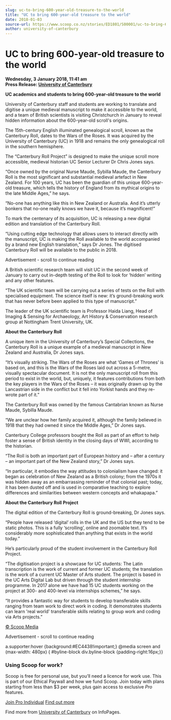```yaml
---
slug: uc-to-bring-600-year-old-treasure-to-the-world
title: "UC to bring 600-year-old treasure to the world"
date: 2018-01-03
source-url: https://www.scoop.co.nz/stories/ED1801/S00001/uc-to-bring-600-year-old-treasure-to-the-world.htm
author: university-of-canterbury
---
```

UC to bring 600-year-old treasure to the world
==============================================

**Wednesday, 3 January 2018, 11:41 am**  
**Press Release: [University of Canterbury](https://info.scoop.co.nz/University_of_Canterbury)**

**UC academics and students to bring 600-year-old treasure to the world**

University of Canterbury staff and students are working to translate and digitise a unique medieval manuscript to make it accessible to the world, and a team of British scientists is visiting Christchurch in January to reveal hidden information about the 600-year-old scroll's origins.

The 15th-century English illuminated genealogical scroll, known as the Canterbury Roll, dates to the Wars of the Roses. It was acquired by the University of Canterbury (UC) in 1918 and remains the only genealogical roll in the southern hemisphere.

The “Canterbury Roll Project” is designed to make the unique scroll more accessible, medieval historian UC Senior Lecturer Dr Chris Jones says.

“Once owned by the original Nurse Maude, Sybilla Maude, the Canterbury Roll is the most significant and substantial medieval artefact in New Zealand. For 100 years, UC has been the guardian of this unique 600-year-old treasure, which tells the history of England from its mythical origins to the late Middle Ages,” he says.

“No-one has anything like this in New Zealand or Australia. And it’s utterly bonkers that no-one really knows we have it, because it’s magnificent!”

To mark the centenary of its acquisition, UC is releasing a new digital edition and translation of the Canterbury Roll.

“Using cutting edge technology that allows users to interact directly with the manuscript, UC is making the Roll available to the world accompanied by a brand new English translation,” says Dr Jones. The digitised Canterbury Roll will be available to the public in 2018.

Advertisement - scroll to continue reading





A British scientific research team will visit UC in the second week of January to carry out in-depth testing of the Roll to look for ‘hidden’ writing and any other features.

“The UK scientific team will be carrying out a series of tests on the Roll with specialised equipment. The science itself is new: it’s ground-breaking work that has never before been applied to this type of manuscript.”

The leader of the UK scientific team is Professor Haida Liang, Head of Imaging & Sensing for Archaeology, Art History & Conservation research group at Nottingham Trent University, UK.

**About the Canterbury Roll**

A unique item in the University of Canterbury’s Special Collections, the Canterbury Roll is a unique example of a medieval manuscript in New Zealand and Australia, Dr Jones says.

“It’s visually striking. The Wars of the Roses are what ‘Games of Thrones’ is based on, and this is the Wars of the Roses laid out across a 5-metre, visually spectacular document. It is not the only manuscript roll from this period to exist in the world, but, uniquely, it features contributions from both the key players in the Wars of the Roses – it was originally drawn up by the Lancastrian side in the conflict but it fell into Yorkist hands and they re-wrote part of it.”

The Canterbury Roll was owned by the famous Cantabrian known as Nurse Maude, Sybilla Maude.

“We are unclear how her family acquired it, although the family believed in 1918 that they had owned it since the Middle Ages,” Dr Jones says.

Canterbury College professors bought the Roll as part of an effort to help foster a sense of British identity in the closing days of WWI, according to the historian.

“The Roll is both an important part of European history and – after a century – an important part of the New Zealand story,” Dr Jones says.

“In particular, it embodies the way attitudes to colonialism have changed: it began as celebration of New Zealand as a British colony; from the 1970s it was hidden away as an embarrassing reminder of that colonial past; today, it has been dusted off and is used in comparative teaching to explore differences and similarities between western concepts and whakapapa.”

**About the Canterbury Roll Project**

The digital edition of the Canterbury Roll is ground-breaking, Dr Jones says.

“People have released ‘digital’ rolls in the UK and the US but they tend to be static photos. This is a fully ‘scrolling’, online and zoomable text. It’s considerably more sophisticated than anything that exists in the world today.”

He’s particularly proud of the student involvement in the Canterbury Roll Project.

“The digitisation project is a showcase for UC students: The Latin transcription is the work of current and former UC students; the translation is the work of a current UC Master of Arts student. The project is based in the UC Arts Digital Lab but driven through the student internship programme. In 2017 alone we have had 15 UC students working on the project at 300- and 400-level via internships schemes,” he says.

“It provides a fantastic way for students to develop transferable skills ranging from team work to direct work in coding. It demonstrates students can learn 'real world' transferable skills relating to group work and coding via Arts projects.”

[© Scoop Media](http://www.scoop.co.nz/about/terms.html)  

Advertisement - scroll to continue reading



a.supporter:hover {background:#EC4438!important;} @media screen and (max-width: 480px) { #byline-block div.byline-block {padding-right:16px;}}

### Using Scoop for work?

Scoop is free for personal use, but you’ll need a licence for work use. This is part of our Ethical Paywall and how we fund Scoop. Join today with plans starting from less than $3 per week, plus gain access to exclusive _Pro_ features.  
  
[Join Pro Individual](https://pro.scoop.co.nz/Individual/?from=ProIn24) [Find out more](https://pro.scoop.co.nz/using-scoop-for-work/?from=ProIn24)

Find more from [University of Canterbury](https://info.scoop.co.nz/University_of_Canterbury) on InfoPages.